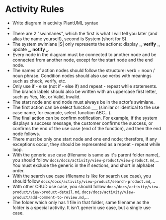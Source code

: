 # Activity Rules

- Write diagram in activity PlantUML syntax
-
- There are 2 "swimlanes", which the first is what I will tell you later (and alias the name yourself), second is System (short for S).
- The system swimlane |S| only represents the actions: display **_, verify _**, update **_, notify _**.
- Every node in the diagram must be connected to another node and be connected from another node, except for the start node and the end node.
- The names of action nodes should follow the structure: verb + noun / noun phrase. Condition nodes should also use verbs with meanings such as check, verify, etc.
- Only use if - else (not if - else if) and repeat - repeat while statements. The branch labels should also be written with an uppercase first letter, such as Yes, No, or Valid, Invalid.
- The start node and end node must always be in the actor’s swimlane.
- The first action can be select function \_\_\_ (similar or identical to the use case name, for example, select function ABC...).
- The final action can be confirm notification.
  For example, if the system displays a success message, the customer confirms the success, or confirms the end of the use case (end of the function), and then the end node follows.
- There must be only one start node and one end node; therefore, if any exceptions occur, they should be represented as a repeat - repeat while loop.
- With the generic use case (filename is same as it's parent folder name), you should follow `docs/docs/activity/view-product/view-product.md`,... You must exclude the generic in the if sections, and short in alphabet order.
- With the search use case (filename is like for search use case), you should follow `docs/docs/activity/view-product/search-product.md`,...
- With other CRUD use case, you should follow `docs/docs/activity/view-product/view-product-detail.md`, `docs/docs/activity/view-product/add-comment-to-review.md`,...
- The folder which only has 1 file in that folder, same filename as the folder is a special activity. It isn't generic use case, but a single use case.
